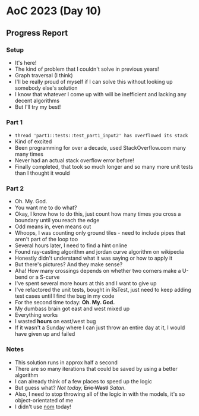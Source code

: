 # AoC 2023 (Day 10)

## Progress Report

### Setup
- It's here!
- The kind of problem that I couldn't solve in previous years!
- Graph traversal (I think)
- I'll be really proud of myself if I can solve this without looking up
  somebody else's solution
- I know that whatever I come up with will be inefficient and lacking any
  decent algorithms
- But I'll try my best!

### Part 1
- `thread 'part1::tests::test_part1_input2' has overflowed its stack`
- Kind of excited
- Been programming for over a decade, used StackOverflow.com many many times
- Never had an actual stack overflow error before!
- Finally completed, that took so much longer and so many more unit tests than
  I thought it would

### Part 2
- Oh. My. God.
- You want me to do what?
- Okay, I know how to do this, just count how many times you cross a boundary
  until you reach the edge
- Odd means in, even means out
- Whoops, I was counting only ground tiles - need to include pipes that aren't
  part of the loop too
- Several hours later, I need to find a hint online
- Found ray-casting algorithm and jordan curve algorithm on wikipedia
- Honestly didn't understand what it was saying or how to apply it
- But there's pictures? And they make sense?
- Aha! How many crossings depends on whether two corners make a U-bend or a
  S-curve
- I've spent several more hours at this and I want to give up
- I've refactored the unit tests, bought in RsTest, just need to keep adding
  test cases until I find the bug in my code
- For the second time today: **Oh. My. God.**
- My dumbass brain got east and west mixed up
- Everything works
- I wasted **hours** on east/west bug
- If it wasn't a Sunday where I can just throw an entire day at it, I would
  have given up and failed

### Notes
- This solution runs in approx half a second
- There are so many iterations that could be saved by using a better algorithm
- I can already think of a few places to speed up the logic
- But guess what? _Not today,_ ~~Eric Wastl~~ _Satan_.
- Also, I need to stop throwing all of the logic in with the models, it's so
  object-orientated of me
- I didn't use [nom](https://docs.rs/nom/latest/nom/) today!
